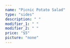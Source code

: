 ```yaml
---
name: "Picnic Potato Salad"
type: "sides"
description: " "
modifier_1: " "
modifier_2: " "
price: "$5"
picture: "none"
---
```

